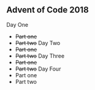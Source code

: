 ## Advent of Code 2018
Day One
- ~~Part one~~ 
- ~~Part two~~
Day Two
- ~~Part one~~ 
- ~~Part two~~
Day Three
- ~~Part one~~ 
- ~~Part two~~
Day Four
- Part one
- Part two
